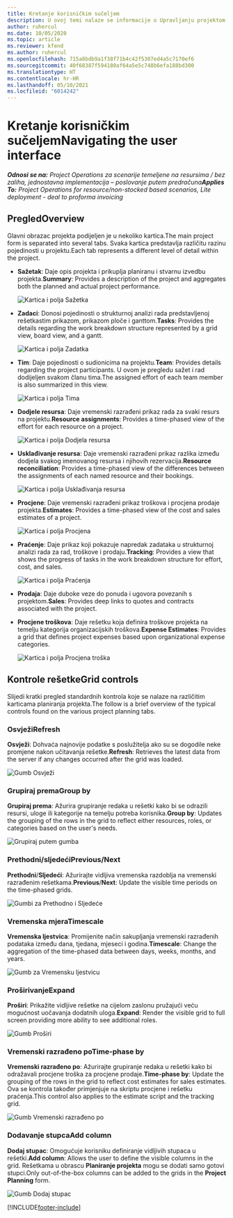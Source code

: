 ```yaml
---
title: Kretanje korisničkim sučeljem
description: U ovoj temi nalaze se informacije o Upravljanju projektom u sustavu Dynamics 365 Project Operations.
author: ruhercul
ms.date: 10/05/2020
ms.topic: article
ms.reviewer: kfend
ms.author: ruhercul
ms.openlocfilehash: 715a8bdb9a1f38f71b4c42f5307ed4a5c7170ef6
ms.sourcegitcommit: 40f68387f594180af64a5e5c748b6efa188bd300
ms.translationtype: HT
ms.contentlocale: hr-HR
ms.lasthandoff: 05/10/2021
ms.locfileid: "6014242"
---
```

# <a name="navigating-the-user-interface"></a><span data-ttu-id="914d0-103">Kretanje korisničkim sučeljem</span><span class="sxs-lookup"><span data-stu-id="914d0-103">Navigating the user interface</span></span>

<span data-ttu-id="914d0-104">_**Odnosi se na:** Project Operations za scenarije temeljene na resursima / bez zaliha, jednostavna implementacija – poslovanje putem predračuna_</span><span class="sxs-lookup"><span data-stu-id="914d0-104">_**Applies To:** Project Operations for resource/non-stocked based scenarios, Lite deployment - deal to proforma invoicing_</span></span>

## <a name="overview"></a><span data-ttu-id="914d0-105">Pregled</span><span class="sxs-lookup"><span data-stu-id="914d0-105">Overview</span></span>

<span data-ttu-id="914d0-106">Glavni obrazac projekta podijeljen je u nekoliko kartica.</span><span class="sxs-lookup"><span data-stu-id="914d0-106">The main project form is separated into several tabs.</span></span> <span data-ttu-id="914d0-107">Svaka kartica predstavlja različitu razinu pojedinosti u projektu.</span><span class="sxs-lookup"><span data-stu-id="914d0-107">Each tab represents a different level of detail within the project.</span></span>

- <span data-ttu-id="914d0-108">**Sažetak**: Daje opis projekta i prikuplja planiranu i stvarnu izvedbu projekta.</span><span class="sxs-lookup"><span data-stu-id="914d0-108">**Summary**: Provides a description of the project and aggregates both the planned and actual project performance.</span></span>

    ![Kartica i polja Sažetka](media/navigation7.png)

- <span data-ttu-id="914d0-110">**Zadaci**: Donosi pojedinosti o strukturnoj analizi rada predstavljenoj rešetkastim prikazom, prikazom ploče i ganttom.</span><span class="sxs-lookup"><span data-stu-id="914d0-110">**Tasks**: Provides the details regarding the work breakdown structure represented by a grid view, board view, and a gantt.</span></span>

    ![Kartica i polja Zadatka](media/navigation8.png)

- <span data-ttu-id="914d0-112">**Tim**: Daje pojedinosti o sudionicima na projektu.</span><span class="sxs-lookup"><span data-stu-id="914d0-112">**Team**: Provides details regarding the project participants.</span></span> <span data-ttu-id="914d0-113">U ovom je pregledu sažet i rad dodijeljen svakom članu tima.</span><span class="sxs-lookup"><span data-stu-id="914d0-113">The assigned effort of each team member is also summarized in this view.</span></span>

    ![Kartica i polja Tima](media/navigation9.png)

- <span data-ttu-id="914d0-115">**Dodjele resursa**: Daje vremenski razrađeni prikaz rada za svaki resurs na projektu.</span><span class="sxs-lookup"><span data-stu-id="914d0-115">**Resource assignments**: Provides a time-phased view of the effort for each resource on a project.</span></span>

    ![Kartica i polja Dodjela resursa](media/navigation10.png)

- <span data-ttu-id="914d0-117">**Usklađivanje resursa**: Daje vremenski razrađeni prikaz razlika između dodjela svakog imenovanog resursa i njihovih rezervacija.</span><span class="sxs-lookup"><span data-stu-id="914d0-117">**Resource reconciliation**: Provides a time-phased view of the differences between the assignments of each named resource and their bookings.</span></span>

    ![Kartica i polja Usklađivanja resursa](media/navigation11.png)

- <span data-ttu-id="914d0-119">**Procjene**: Daje vremenski razrađeni prikaz troškova i procjena prodaje projekta.</span><span class="sxs-lookup"><span data-stu-id="914d0-119">**Estimates**: Provides a time-phased view of the cost and sales estimates of a project.</span></span>

    ![Kartica i polja Procjena](media/navigation12.png)

- <span data-ttu-id="914d0-121">**Praćenje**: Daje prikaz koji pokazuje napredak zadataka u strukturnoj analizi rada za rad, troškove i prodaju.</span><span class="sxs-lookup"><span data-stu-id="914d0-121">**Tracking**: Provides a view that shows the progress of tasks in the work breakdown structure for effort, cost, and sales.</span></span>

    ![Kartica i polja Praćenja](media/navigation13.png)

- <span data-ttu-id="914d0-123">**Prodaja**: Daje duboke veze do ponuda i ugovora povezanih s projektom.</span><span class="sxs-lookup"><span data-stu-id="914d0-123">**Sales**: Provides deep links to quotes and contracts associated with the project.</span></span>

- <span data-ttu-id="914d0-124">**Procjene troškova**: Daje rešetku koja definira troškove projekta na temelju kategorija organizacijskih troškova.</span><span class="sxs-lookup"><span data-stu-id="914d0-124">**Expense Estimates**: Provides a grid that defines project expenses based upon organizational expense categories.</span></span>

    ![Kartica i polja Procjena troška](media/navigation14.png)

## <a name="grid-controls"></a><span data-ttu-id="914d0-126">Kontrole rešetke</span><span class="sxs-lookup"><span data-stu-id="914d0-126">Grid controls</span></span>

<span data-ttu-id="914d0-127">Slijedi kratki pregled standardnih kontrola koje se nalaze na različitim karticama planiranja projekta.</span><span class="sxs-lookup"><span data-stu-id="914d0-127">The follow is a brief overview of the typical controls found on the various project planning tabs.</span></span>

### <a name="refresh"></a><span data-ttu-id="914d0-128">Osvježi</span><span class="sxs-lookup"><span data-stu-id="914d0-128">Refresh</span></span>

<span data-ttu-id="914d0-129">**Osvježi**: Dohvaća najnovije podatke s poslužitelja ako su se dogodile neke promjene nakon učitavanja rešetke.</span><span class="sxs-lookup"><span data-stu-id="914d0-129">**Refresh**: Retrieves the latest data from the server if any changes occurred after the grid was loaded.</span></span>

![Gumb Osvježi](media/navigation7.png)

### <a name="group-by"></a><span data-ttu-id="914d0-131">Grupiraj prema</span><span class="sxs-lookup"><span data-stu-id="914d0-131">Group by</span></span>

<span data-ttu-id="914d0-132">**Grupiraj prema**: Ažurira grupiranje redaka u rešetki kako bi se odrazili resursi, uloge ili kategorije na temelju potreba korisnika.</span><span class="sxs-lookup"><span data-stu-id="914d0-132">**Group by**: Updates the grouping of the rows in the grid to reflect either resources, roles, or categories based on the user's needs.</span></span>

![Grupiraj putem gumba](media/navigation6.png)

### <a name="previousnext"></a><span data-ttu-id="914d0-134">Prethodni/sljedeći</span><span class="sxs-lookup"><span data-stu-id="914d0-134">Previous/Next</span></span>

<span data-ttu-id="914d0-135">**Prethodni**/**Sljedeći**: Ažurirajte vidljiva vremenska razdoblja na vremenski razrađenim rešetkama.</span><span class="sxs-lookup"><span data-stu-id="914d0-135">**Previous**/**Next**: Update the visible time periods on the time-phased grids.</span></span>

![Gumbi za Prethodno i Sljedeće](media/navigation2.png)

### <a name="timescale"></a><span data-ttu-id="914d0-137">Vremenska mjera</span><span class="sxs-lookup"><span data-stu-id="914d0-137">Timescale</span></span>

<span data-ttu-id="914d0-138">**Vremenska ljestvica**: Promijenite način sakupljanja vremenski razrađenih podataka između dana, tjedana, mjeseci i godina.</span><span class="sxs-lookup"><span data-stu-id="914d0-138">**Timescale**: Change the aggregation of the time-phased data between days, weeks, months, and years.</span></span>

![Gumb za Vremensku ljestvicu](media/navigation3.png)

### <a name="expand"></a><span data-ttu-id="914d0-140">Proširivanje</span><span class="sxs-lookup"><span data-stu-id="914d0-140">Expand</span></span>

<span data-ttu-id="914d0-141">**Proširi**: Prikažite vidljive rešetke na cijelom zaslonu pružajući veću mogućnost uočavanja dodatnih uloga.</span><span class="sxs-lookup"><span data-stu-id="914d0-141">**Expand**: Render the visible grid to full screen providing more ability to see additional roles.</span></span>

![Gumb Proširi](media/navigation4.png)

### <a name="time-phase-by"></a><span data-ttu-id="914d0-143">Vremenski razrađeno po</span><span class="sxs-lookup"><span data-stu-id="914d0-143">Time-phase by</span></span>

<span data-ttu-id="914d0-144">**Vremenski razrađeno po**: Ažurirajte grupiranje redaka u rešetki kako bi odražavali procjene troška za procjene prodaje.</span><span class="sxs-lookup"><span data-stu-id="914d0-144">**Time-phase by**: Update the grouping of the rows in the grid to reflect cost estimates for sales estimates.</span></span> <span data-ttu-id="914d0-145">Ova se kontrola također primjenjuje na skriptu procjene i rešetku praćenja.</span><span class="sxs-lookup"><span data-stu-id="914d0-145">This control also applies to the estimate script and the tracking grid.</span></span>

![Gumb Vremenski razrađeno po](media/navigation0.png)

### <a name="add-column"></a><span data-ttu-id="914d0-147">Dodavanje stupca</span><span class="sxs-lookup"><span data-stu-id="914d0-147">Add column</span></span>

<span data-ttu-id="914d0-148">**Dodaj stupac**: Omogućuje korisniku definiranje vidljivih stupaca u rešetki.</span><span class="sxs-lookup"><span data-stu-id="914d0-148">**Add column**: Allows the user to define the visible columns in the grid.</span></span> <span data-ttu-id="914d0-149">Rešetkama u obrascu **Planiranje projekta** mogu se dodati samo gotovi stupci.</span><span class="sxs-lookup"><span data-stu-id="914d0-149">Only out-of-the-box columns can be added to the grids in the **Project Planning** form.</span></span>

![Gumb Dodaj stupac](media/navigation5.png)


[!INCLUDE[footer-include](../includes/footer-banner.md)]
